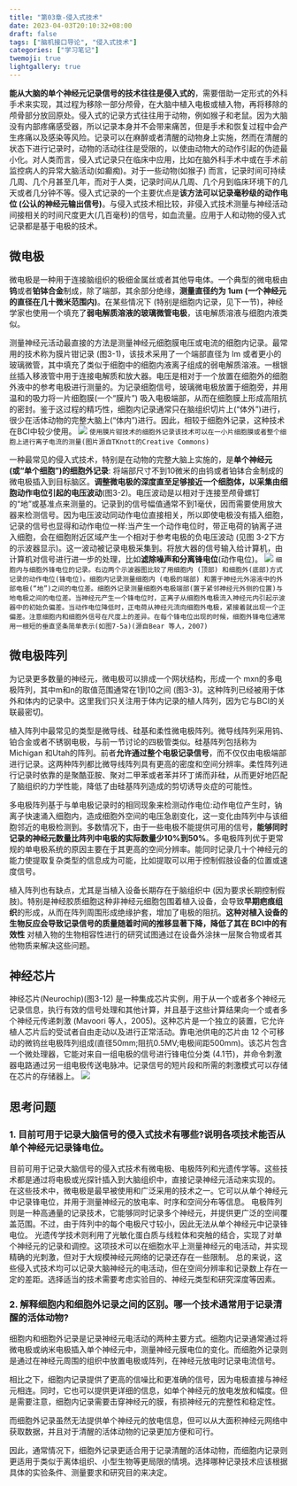```yaml
---
title: "第03章-侵入式技术"
date: 2023-04-03T20:10:32+08:00
draft: false
tags: ["脑机接口导论", "侵入式技术"]
categories: ["学习笔记"]
twemoji: true
lightgallery: true
---
```


**能从大脑的单个神经元记录信号的技术往往是侵入式的**，需要借助一定形式的外科手术来实现，其过程为移除一部分颅骨，在大脑中植入电极或植入物，再将移除的颅骨部分放回原处。侵入式的记录方式往往用于动物，例如猴子和老鼠。因为大脑没有内部疼痛感受器，所以记录本身并不会带来痛苦，但是手术和恢复过程中会产生疼痛以及感染等风险。记录可以在麻醉或者清醒的动物身上实施，然而在清醒的状态下进行记录时，动物的活动往往是受限的，以使由动物大的动作引起的伪迹最小化。对人类而言，侵入式记录只在临床中应用，比如在脑外科手术中或在手术前监控病人的异常大脑活动(如癫痴)。对于一些动物(如猴子) 而言，记录时间可持续几周、几个月甚至几年，而对于人类，记录时间从几周、几个月到临床环境下的几天或者几分钟不等。侵入式记录的一个主要优点是**该方法可以记录毫秒级的动作电位 (公认的神经元输出信号)**。与侵入式技术相比较，非侵入式技术测量与神经活动间接相关的时间尺度更大(几百毫秒)的信号，如血流量。应用于人和动物的侵入式记录都是基于电极的技术。

## 微电极
微电极是一种用于连接脑组织的极细金属丝或者其他导电体。一个典型的微电极由**钨**或者**铂钵合金**制成，除了端部，其余部分绝缘，**测量直径约为 1um (一个神经元的直径在几十微米范围内)**。在某些情况下 (特别是细胞内记录，见下一节)，神经学家也使用一个填充了**弱电解质溶液的玻璃微管电极**，该电解质溶液与细胞内液类似。

测量神经元活动最直接的方法是测量神经元细胞膜电压或电流的细胞内记录。最常用的技术称为膜片钳记录 (图3-1)，该技术采用了一个端部直径为 lm 或者更小的玻璃微管，其中填充了类似于细胞中的细胞内液离子组成的弱电解质溶液。一根银丝插入移液管中用于连接电解质和放大器。电压是相对于一个放置在细胞外的细胞外液中的参考电极进行测量的。为记录细胞信号，玻璃微电极放置于细胞旁，并用温和的吸力将一片细胞膜(一个“膜片”) 吸入电极端部，从而在细胞膜上形成高阻抗的密封。鉴于这过程的精巧性，细胞内记录通常只在脑组织切片上(“体外”)进行，很少在活体动物的完整大脑上(“体内”)进行。因此，相较于细胞外记录，这种技术在BCI中较少使用。
![](./image/2023-04-03-20-45-24.png)
`使用膜片钳技术的细胞外记录该技术可以在一小片细胞膜或者整个细胞上进行离子电流的测量(图片源自TKnott的Creative Commons)`

一种最常见的侵入式技术，特别是在动物的完整大脑上实施的，是**单个神经元(或“单个细胞”)的细胞外记录**: 将端部尺寸不到10微米的由钨或者铂钵合金制成的微电极插入到目标脑区。**调整微电极的深度直至足够接近一个细胞体，以采集由细胞动作电位引起的电压波动**(图3-2)。电压波动是以相对于连接至颅骨螺钉的“地”或基准点来测量的。记录到的信号幅值通常不到1毫伏，因而需要使用放大器来检测信号。因为电压波动同动作电位直接相关，所以即使电极没有插入细胞，记录的信号也显得和动作电位一样:当产生一个动作电位时，带正电荷的钠离子进入细胞，会在细胞附近区域产生一个相对于参考电极的负电压波动 (见图 3-2下方的示波器显示)。这一波动被记录电极采集到。将放大器的信号输入给计算机，由计算机对信号进行进一步的处理，比如**滤除噪声和分离锋电位**(动作电位)。
![](./image/2023-04-03-20-59-18.png)
`细胞内与细胞外锋电位的记录。右边两个示波器图比较了用细胞内 (顶部) 和细胞外(底部)方式记录的动作电位(锋电位)。细胞内记录测量细胞内 (电极的端部) 和置于神经元外溶液中的外部电极(“地”)之间的电位差。细胞外记录测量细胞外电极端部(置于紧邻神经元外侧的位置)与地电极之间的电位差。当神经元产生一个锋电位时，正离子从细胞外电极流入神经元内引起示波器中的初始负偏差。当动作电位降低时，正电荷从神经元流向细胞外电极，紧接着就出现一个正偏差。注意细胞内和细胞外信号在尺度上的差异。在每个锋电位出现的时候，细胞外锋电位通常用一根短的垂直坚条简单表示(如图7-5a)(源自Bear 等人，2007)`

## 微电极阵列
为记录更多数量的神经元，微电极可以排成一个网状结构，形成一个 mxn的多电极阵列，其中m和n的取值范围通常在1到10之间 (图3-3)。这种阵列已经被用于体外和体内的记录中。这里我们只关注用于体内记录的植人阵列，因为它与BCI的关联最密切。

植入阵列中最常见的类型是微导线、硅基和柔性微电极阵列。微导线阵列采用钨、铂合金或者不锈钢电极，与前一节讨论的四极管类似。硅基阵列包括称为Michigan 和Utah的阵列。前者**允许通过整个电极记录信号**，而不仅仅由电极端部进行记录。这两种阵列都比微导线阵列具有更高的密度和空间分辨率。柔性阵列进行记录时依靠的是聚酷亚胺、聚对二甲苯或者苯并环丁烯而非硅，从而更好地匹配了脑组织的力学性能，降低了由硅基阵列造成的剪切诱导炎症的可能性。

多电极阵列基于与单电极记录时的相同现象来检测动作电位:动作电位产生时，钠离子快速涌入细胞内，造成细胞外空间的电压急剧变化，这一变化由阵列中与该细胞邻近的电极检测到。多数情况下，由于一些电极不能提供可用的信号，**能够同时记录的神经元数量比阵列中电极的实际数量少10%到50%**。多电极阵列优于更常规的单电极系统的原因主要在于其更高的空间分辨率。能同时记录几十个神经元的能力使提取复杂类型的信息成为可能，比如提取可以用于控制假肢设备的位置或速度信号。

植入阵列也有缺点，尤其是当植入设备长期存在于脑组织中 (因为要求长期控制假肢)。特别是神经胶质细胞这种非神经元细胞包围着植入设备，会导致**早期疤痕组织**的形成，从而在阵列周围形成绝缘护套，增加了电极的阻抗。**这种对植入设备的生物反应会导致记录信号的质量随着时间的推移显著下降，降低了其在 BCI中的有效性** 对植入物的生物相容性进行的研究试图通过在设备外涂抹一层聚合物或者其他物质来解决这些问题。

## 神经芯片
神经芯片(Neurochip)(图3-12) 是一种集成芯片实例，用于从一个或者多个神经元记录信息，执行有效的信号处理和其他计算，并且基于这些计算结果向一个或者多个神经元传递刺激 (Mavoori 等人，2005)。这种芯片是一个独立的装置，它允许植人芯片后的受试者自由走动以及进行正常活动。靠电池供电的芯片由 12 个可移动的微钨丝电极阵列组成(直径50mm;阻抗0.5MV;电极间距500mm)。该芯片包含一个微处理器，它能对来自一组电极的信号进行锋电位分类 (4.1节)，并命令刺激器电路通过另一组电极传送电脉冲。记录信号的短片段和所需的刺激模式可以存储在芯片的存储器上。
![](./image/2023-04-03-21-30-38.png)

## 思考问题
### 1. 目前可用于记录大脑信号的侵入式技术有哪些?说明各项技术能否从单个神经元记录锋电位。
目前可用于记录大脑信号的侵入式技术有微电极、电极阵列和光遗传学等。这些技术都是通过将电极或光探针插入到大脑组织中，直接记录神经元活动来实现的。
在这些技术中，微电极是最早被使用和广泛采用的技术之一。它可以从单个神经元中记录锋电位，并用于测量神经元的放电率、时序和空间分布等信息。
电极阵列则是一种高通量的记录技术，它能够同时记录多个神经元，并提供更广泛的空间覆盖范围。不过，由于阵列中的每个电极尺寸较小，因此无法从单个神经元中记录锋电位。
光遗传学技术则利用了光敏化蛋白质与线粒体和突触的结合，实现了对单个神经元的记录和调控。这项技术可以在细胞水平上测量神经元的电活动，并实现精确的光刺激，但对于大规模神经元网络的记录还存在一些限制。
总的来说，这些侵入式技术均可以记录大脑神经元的电活动，但在空间分辨率和记录数上存在一定的差距。选择适当的技术需要考虑实验目的、神经元类型和研究深度等因素。

### 2. 解释细胞内和细胞外记录之间的区别。哪一个技术通常用于记录清醒的活体动物?
细胞内和细胞外记录是记录神经元电活动的两种主要方式。细胞内记录通常通过将微电极或纳米电极插入单个神经元中，测量神经元膜电位的变化。而细胞外记录则是通过在神经元周围的组织中放置电极或阵列，在神经元放电时记录电流信号。

相比之下，细胞内记录提供了更高的信噪比和更准确的信号，因为电极直接与神经元相连。同时，它也可以提供更详细的信息，如单个神经元的放电发放和幅度。但是需要注意，细胞内记录需要击穿神经元的膜，有损神经元的完整性和稳定性。

而细胞外记录虽然无法提供单个神经元的放电信息，但可以从大面积神经元网络中获取数据，并且对于清醒的活体动物的记录更加方便和可行。

因此，通常情况下，细胞外记录更适合用于记录清醒的活体动物，而细胞内记录则更适用于类似于离体组织、小型生物等更局限的情境。选择哪种记录技术应该根据具体的实验条件、测量要求和研究目的来决定。


